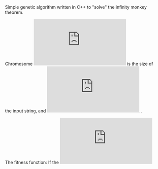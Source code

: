 Simple genetic algorithm written in C++ to "solve" the infinity monkey theorem.

Chromosome ![eq1](https://latex.codecogs.com/gif.latex?C_i%20%3D%20%5C%7B%20c_1%2C%20c_2%2C%20...%2C%20c_q%5C%7D%2C%20%5Ctext%7B%20where%20%7D%20q) is the size of the input string, and ![eq2](https://latex.codecogs.com/gif.latex?97%20%5Cleq%20c_1%20%5Cleq%20122)..

The fitness function:
            If the ![eq3](https://latex.codecogs.com/gif.latex?i%5Ctext%7Bth%7D) 
